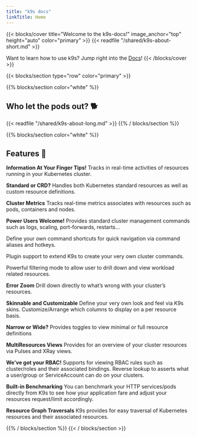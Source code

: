 ```yaml
---
title: "k9s docs"
linkTitle: Home
---
```


{{< blocks/cover title="Welcome to the k9s-docs!" image_anchor="top" height="auto" color="primary" >}}
{{< readfile "/shared/k9s-about-short.md" >}}

Want to learn how to use k9s? Jump right into the [Docs](docs)!
{{< /blocks/cover >}}

{{< blocks/section type="row" color="primary" >}}

{{% blocks/section color="white" %}}

## Who let the pods out? 🐕

{{< readfile "/shared/k9s-about-long.md" >}}
{{% / blocks/section %}}

{{% blocks/section color="white" %}}

## Features 🤖

**Information At Your Finger Tips!**
Tracks in real-time activities of resources running in your Kubernetes cluster.

**Standard or CRD?**
Handles both Kubernetes standard resources as well as custom resource definitions.

**Cluster Metrics**
Tracks real-time metrics associates with resources such as pods, containers and nodes.

**Power Users Welcome!**
Provides standard cluster management commands such as logs, scaling, port-forwards, restarts…

Define your own command shortcuts for quick navigation via command aliases and hotkeys.

Plugin support to extend K9s to create your very own cluster commands.

Powerful filtering mode to allow user to drill down and view workload related resources.

**Error Zoom**
Drill down directly to what’s wrong with your cluster’s resources.

**Skinnable and Customizable**
Define your very own look and feel via K9s skins.
Customize/Arrange which columns to display on a per resource basis.

**Narrow or Wide?**
Provides toggles to view minimal or full resource definitions

**MultiResources Views**
Provides for an overview of your cluster resources via Pulses and XRay views.

**We’ve got your RBAC!**
Supports for viewing RBAC rules such as cluster/roles and their associated bindings.
Reverse lookup to asserts what a user/group or ServiceAccount can do on your clusters.

**Built-in Benchmarking**
You can benchmark your HTTP services/pods directly from K9s to see how your application fare and adjust your resources request/limit accordingly.

**Resource Graph Traversals**
K9s provides for easy traversal of Kubernetes resources and their associated resources.

{{% / blocks/section %}}
{{< / blocks/section >}}